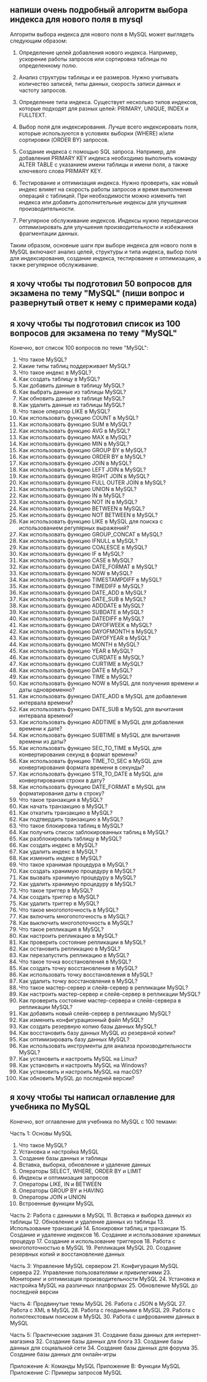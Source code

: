 ## напиши очень подробный алгоритм выбора индекса для нового поля в mysql

Алгоритм выбора индекса для нового поля в MySQL может выглядеть следующим образом:

1. Определение целей добавления нового индекса. Например, ускорение работы запросов или сортировка таблицы по определенному полю.

2. Анализ структуры таблицы и ее размеров. Нужно учитывать количество записей, типы данных, скорость записи данных и частоту запросов.

3. Определение типа индекса. Существует несколько типов индексов, которые подходят для разных целей: PRIMARY, UNIQUE, INDEX и FULLTEXT.

4. Выбор поля для индексирования. Лучше всего индексировать поля, которые используются в условиях выборки (WHERE) и/или сортировки (ORDER BY) запросов.

5. Создание индекса с помощью SQL запроса. Например, для добавления PRIMARY KEY индекса необходимо выполнить команду ALTER TABLE с указанием имени таблицы и имени поля, а также ключевого слова PRIMARY KEY.

6. Тестирование и оптимизация индекса. Нужно проверить, как новый индекс влияет на скорость работы запросов и время выполнения операций с таблицей. При необходимости можно изменить тип индекса или добавить дополнительные индексы для улучшения производительности. 

7. Регулярное обслуживание индексов. Индексы нужно периодически оптимизировать для улучшения производительности и избежания фрагментации данных.

Таким образом, основные шаги при выборе индекса для нового поля в MySQL включают анализ целей, структуры и типа индекса, выбор поля для индексирования, создание индекса, тестирование и оптимизацию, а также регулярное обслуживание.

## я хочу чтобы ты подготовил 50 вопросов для экзамена по тему "MySQL" (пиши вопрос и развернутый ответ к нему с примерами кода)

## я хочу чтобы ты подготовил список из 100 вопросов для экзамена по тему "MySQL"

Конечно, вот список 100 вопросов по теме "MySQL":

1. Что такое MySQL?
2. Какие типы таблиц поддерживает MySQL?
3. Что такое индекс в MySQL?
4. Как создать таблицу в MySQL?
5. Как добавить данные в таблицу MySQL?
6. Как выбрать данные из таблицы MySQL?
7. Как обновить данные в таблице MySQL?
8. Как удалить данные из таблицы MySQL?
9. Что такое оператор LIKE в MySQL?
10. Как использовать функцию COUNT в MySQL?
11. Как использовать функцию SUM в MySQL?
12. Как использовать функцию AVG в MySQL?
13. Как использовать функцию MAX в MySQL?
14. Как использовать функцию MIN в MySQL?
15. Как использовать функцию GROUP BY в MySQL?
16. Как использовать функцию ORDER BY в MySQL?
17. Как использовать функцию JOIN в MySQL?
18. Как использовать функцию LEFT JOIN в MySQL?
19. Как использовать функцию RIGHT JOIN в MySQL?
20. Как использовать функцию FULL OUTER JOIN в MySQL?
21. Как использовать функцию UNION в MySQL?
22. Как использовать функцию IN в MySQL?
23. Как использовать функцию NOT IN в MySQL?
24. Как использовать функцию BETWEEN в MySQL?
25. Как использовать функцию NOT BETWEEN в MySQL?
26. Как использовать функцию LIKE в MySQL для поиска с использованием регулярных выражений?
27. Как использовать функцию GROUP_CONCAT в MySQL?
28. Как использовать функцию IFNULL в MySQL?
29. Как использовать функцию COALESCE в MySQL?
30. Как использовать функцию IF в MySQL?
31. Как использовать функцию CASE в MySQL?
32. Как использовать функцию DATE_FORMAT в MySQL?
33. Как использовать функцию NOW в MySQL?
34. Как использовать функцию TIMESTAMPDIFF в MySQL?
35. Как использовать функцию TIMEDIFF в MySQL?
36. Как использовать функцию DATE_ADD в MySQL?
37. Как использовать функцию DATE_SUB в MySQL?
38. Как использовать функцию ADDDATE в MySQL?
39. Как использовать функцию SUBDATE в MySQL?
40. Как использовать функцию DATEDIFF в MySQL?
41. Как использовать функцию DAYOFWEEK в MySQL?
42. Как использовать функцию DAYOFMONTH в MySQL?
43. Как использовать функцию DAYOFYEAR в MySQL?
44. Как использовать функцию MONTH в MySQL?
45. Как использовать функцию YEAR в MySQL?
46. Как использовать функцию CURDATE в MySQL?
47. Как использовать функцию CURTIME в MySQL?
48. Как использовать функцию DATE в MySQL?
49. Как использовать функцию TIME в MySQL?
50. Как использовать функцию NOW в MySQL для получения времени и даты одновременно?
51. Как использовать функцию DATE_ADD в MySQL для добавления интервала времени?
52. Как использовать функцию DATE_SUB в MySQL для вычитания интервала времени?
53. Как использовать функцию ADDTIME в MySQL для добавления времени к дате?
54. Как использовать функцию SUBTIME в MySQL для вычитания времени из даты?
55. Как использовать функцию SEC_TO_TIME в MySQL для конвертирования секунд в формат времени?
56. Как использовать функцию TIME_TO_SEC в MySQL для конвертирования формата времени в секунды?
57. Как использовать функцию STR_TO_DATE в MySQL для конвертирования строки в дату?
58. Как использовать функцию DATE_FORMAT в MySQL для форматирования даты в строку?
59. Что такое транзакция в MySQL?
60. Как начать транзакцию в MySQL?
61. Как откатить транзакцию в MySQL?
62. Как подтвердить транзакцию в MySQL?
63. Что такое блокировка таблиц в MySQL?
64. Как получить список заблокированных таблиц в MySQL?
65. Как разблокировать таблицу в MySQL?
66. Как создать индекс в MySQL?
67. Как удалить индекс в MySQL?
68. Как изменить индекс в MySQL?
69. Что такое хранимая процедура в MySQL?
70. Как создать хранимую процедуру в MySQL?
71. Как вызвать хранимую процедуру в MySQL?
72. Как удалить хранимую процедуру в MySQL?
73. Что такое триггер в MySQL?
74. Как создать триггер в MySQL?
75. Как удалить триггер в MySQL?
76. Что такое многопоточность в MySQL?
77. Как включить многопоточность в MySQL?
78. Как выключить многопоточность в MySQL?
79. Что такое репликация в MySQL?
80. Как настроить репликацию в MySQL?
81. Как проверить состояние репликации в MySQL?
82. Как остановить репликацию в MySQL?
83. Как перезапустить репликацию в MySQL?
84. Что такое точка восстановления в MySQL?
85. Как создать точку восстановления в MySQL?
86. Как использовать точку восстановления в MySQL?
87. Как удалить точку восстановления в MySQL?
88. Что такое мастер-сервер и слейв-сервер в репликации MySQL?
89. Как настроить мастер-сервер и слейв-сервер в репликации MySQL?
90. Как проверить состояние мастер-сервера и слейв-сервера в репликации MySQL?
91. Как добавить новый слейв-сервер в репликацию MySQL?
92. Как изменить конфигурационный файл MySQL?
93. Как создать резервную копию базы данных MySQL?
94. Как восстановить базу данных MySQL из резервной копии?
95. Как оптимизировать базу данных MySQL?
96. Как использовать инструменты для анализа производительности MySQL?
97. Как установить и настроить MySQL на Linux?
98. Как установить и настроить MySQL на Windows?
99. Как установить и настроить MySQL на macOS?
100. Как обновить MySQL до последней версии?

## я хочу чтобы ты написал оглавление для учебника по MySQL 

Конечно, вот оглавление для учебника по MySQL с 100 темами:

Часть 1: Основы MySQL
1. Что такое MySQL?
2. Установка и настройка MySQL
3. Создание базы данных и таблицы
4. Вставка, выборка, обновление и удаление данных
5. Операторы SELECT, WHERE, ORDER BY и LIMIT
6. Индексы и оптимизация запросов
7. Операторы LIKE, IN и BETWEEN
8. Операторы GROUP BY и HAVING
9. Операторы JOIN и UNION
10. Встроенные функции MySQL

Часть 2: Работа с данными в MySQL
11. Вставка и выборка данных из таблицы
12. Обновление и удаление данных из таблицы
13. Использование транзакций
14. Блокировки таблиц и транзакции
15. Создание и удаление индексов
16. Создание и использование хранимых процедур
17. Создание и использование триггеров
18. Работа с многопоточностью в MySQL
19. Репликация MySQL
20. Создание резервных копий и восстановление данных

Часть 3: Управление MySQL сервером
21. Конфигурация MySQL сервера
22. Управление пользователями и привилегиями
23. Мониторинг и оптимизация производительности MySQL
24. Установка и настройка MySQL на различных платформах
25. Обновление MySQL до последней версии

Часть 4: Продвинутые темы MySQL
26. Работа с JSON в MySQL
27. Работа с XML в MySQL
28. Работа с геоданными в MySQL
29. Работа с полнотекстовым поиском в MySQL
30. Работа с шифрованием данных в MySQL

Часть 5: Практические задания
31. Создание базы данных для интернет-магазина
32. Создание базы данных для блога
33. Создание базы данных для социальной сети
34. Создание базы данных для форума
35. Создание базы данных для онлайн-игры

Приложение A: Команды MySQL
Приложение B: Функции MySQL
Приложение C: Примеры запросов MySQL


